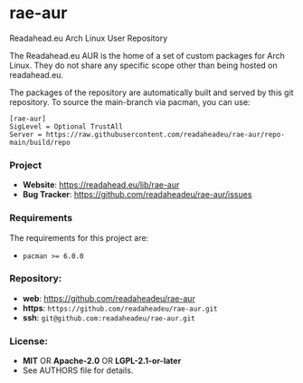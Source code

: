rae-aur
=======

Readahead.eu Arch Linux User Repository

The Readahead.eu AUR is the home of a set of custom packages for Arch Linux.
They do not share any specific scope other than being hosted on readahead.eu.

The packages of the repository are automatically built and served by this git
repository. To source the main-branch via pacman, you can use:

```
[rae-aur]
SigLevel = Optional TrustAll
Server = https://raw.githubusercontent.com/readaheadeu/rae-aur/repo-main/build/repo
```

### Project

 * **Website**: <https://readahead.eu/lib/rae-aur>
 * **Bug Tracker**: <https://github.com/readaheadeu/rae-aur/issues>

### Requirements

The requirements for this project are:

 * `pacman >= 6.0.0`

### Repository:

 - **web**:   <https://github.com/readaheadeu/rae-aur>
 - **https**: `https://github.com/readaheadeu/rae-aur.git`
 - **ssh**:   `git@github.com:readaheadeu/rae-aur.git`

### License:

 - **MIT** OR **Apache-2.0** OR **LGPL-2.1-or-later**
 - See AUTHORS file for details.
